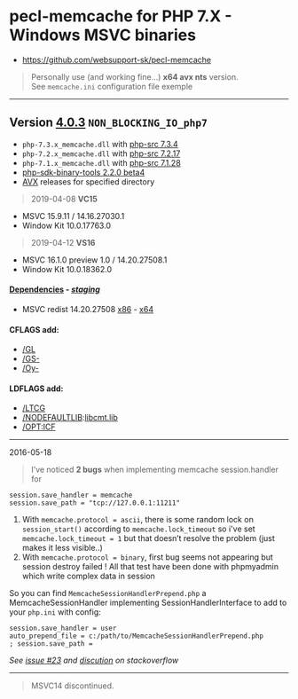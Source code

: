 # pecl-memcache for PHP 7.X - Windows MSVC binaries #
- https://github.com/websupport-sk/pecl-memcache
> Personally use (and working fine...) **x64 avx nts** version.  
> See ```memcache.ini``` configuration file exemple

----
## Version [4.0.3](https://github.com/websupport-sk/pecl-memcache/tree/v4.0.3) `NON_BLOCKING_IO_php7`

- `php-7.3.x_memcache.dll` with [php-src 7.3.4](https://github.com/php/php-src/tree/php-7.3.4)  
- `php-7.2.x_memcache.dll` with [php-src 7.2.17](https://github.com/php/php-src/tree/php-7.2.17)  
- `php-7.1.x_memcache.dll` with [php-src 7.1.28](https://github.com/php/php-src/tree/php-7.1.28)  
- [php-sdk-binary-tools 2.2.0 beta4](https://github.com/Microsoft/php-sdk-binary-tools/tree/php-sdk-2.2.0beta4)
- [AVX](https://msdn.microsoft.com/fr-fr/library/jj620901.aspx) releases for specified directory  
> 
> 2019-04-08 **VC15**
- MSVC 15.9.11 / 14.16.27030.1
- Window Kit 10.0.17763.0
>
> 2019-04-12 **VS16**
- MSVC 16.1.0 preview 1.0 / 14.20.27508.1
- Window Kit 10.0.18362.0

#### [Dependencies](https://windows.php.net/downloads/php-sdk/deps/vc15/) - *[staging](https://windows.php.net/downloads/php-sdk/deps/series/)*
- MSVC redist 14.20.27508 [x86](https://download.visualstudio.microsoft.com/download/pr/092cda8f-872f-47fd-b549-54bbb8a81877/ddc5ec3f90091ca690a67d0d697f1242/vc_redist.x86.exe) - [x64](https://download.visualstudio.microsoft.com/download/pr/21614507-28c5-47e3-973f-85e7f66545a4/f3a2caa13afd59dd0e57ea374dbe8855/vc_redist.x64.exe)

#### CFLAGS add:

- [/GL](https://msdn.microsoft.com/en-us/library/0zza0de8.aspx)
- [/GS-](https://msdn.microsoft.com/en-us/library/8dbf701c.aspx)
- [/Oy-](https://msdn.microsoft.com/en-us/library/2kxx5t2c.aspx)

#### LDFLAGS add:

- [/LTCG ](https://msdn.microsoft.com/en-us/library/xbf3tbeh.aspx)
- [/NODEFAULTLIB](https://msdn.microsoft.com/en-us/library/3tz4da4a.aspx):[libcmt.lib ](https://msdn.microsoft.com/en-us/library/abx4dbyh.aspx)
- [/OPT:ICF](https://msdn.microsoft.com/en-us/library/bxwfs976.aspx)

----
2016-05-18
> I’ve noticed __2 bugs__ when implementing memcache session.handler for 
```
session.save_handler = memcache
session.save_path = "tcp://127.0.0.1:11211"
```
1. With ```memcache.protocol = ascii```, there is some random lock on ```session_start()``` according to ```memcache.lock_timeout```
so i've set ```memcache.lock_timeout = 1``` but that doesn’t resolve the problem (just makes it less visible..)
2. With ```memcache.protocol = binary```, first bug seems not appearing but session destroy failed !
All that test have been done with phpmyadmin which write complex data in session

So you can find ```MemcacheSessionHandlerPrepend.php``` a MemcacheSessionHandler implementing SessionHandlerInterface to add to your ```php.ini``` with config:
```
session.save_handler = user
auto_prepend_file = c:/path/to/MemcacheSessionHandlerPrepend.php
; session.save_path = 
```
_See [issue #23](https://github.com/websupport-sk/pecl-memcache/issues/23#issuecomment-327702906) and [discution](http://stackoverflow.com/questions/34952502/memcache-for-php7-on-windows/) on stackoverflow_

----
>MSVC14 discontinued.